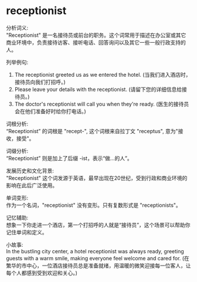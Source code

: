 # receptionist

分析词义:  
"Receptionist" 是一名接待员或前台的职务。这个词常用于描述在办公室或其它商业环境中，负责接待访客、接听电话、回答询问以及其它一些一般行政支持的人。

  

列举例句:

  

1.  The receptionist greeted us as we entered the hotel. (当我们进入酒店时，接待员向我们打招呼。)
2.  Please leave your details with the receptionist. (请留下您的详细信息给接待员。)
3.  The doctor's receptionist will call you when they're ready. (医生的接待员会在他们准备好时给你打电话。)

  

词根分析:  
“Receptionist” 的词根是 "recept-", 这个词根来自拉丁文 "receptus", 意为"接收，接受"。

  

词缀分析:  
“Receptionist” 则是加上了后缀 -ist，表示“做…的人”。

  

发展历史和文化背景:  
"Receptionist" 这个词发源于英语，最早出现在20世纪，受到行政和商业环境的影响在此后广泛使用。

  

单词变形:  
作为一个名词，"receptionist" 没有变形。只有复数形式是 "receptionists"。

  

记忆辅助:  
想象一下你走进一个酒店，第一个打招呼的人就是“接待员”，这个场景可以帮助你记住单词和定义。

  

小故事:  
In the bustling city center, a hotel receptionist was always ready, greeting guests with a warm smile, making everyone feel welcome and cared for. (在繁华的市中心，一位酒店接待员总是准备就绪，用温暖的微笑迎接每一位客人，让每个人都感到受到欢迎和关心。)
